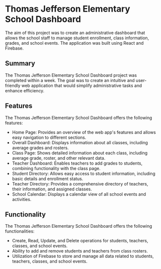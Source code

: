 # Thomas Jefferson Elementary School Dashboard

The aim of this project was to create an administrative dashboard that allows the school staff to manage student enrollment, class information, grades, and school events. The application was built using React and Firebase.

## Summary

The Thomas Jefferson Elementary School Dashboard project was completed within a week. The goal was to create an intuitive and user-friendly web application that would simplify administrative tasks and enhance efficiency.

## Features

The Thomas Jefferson Elementary School Dashboard offers the following features:

- Home Page: Provides an overview of the web app's features and allows easy navigation to different sections.
- Overall Dashboard: Displays information about all classes, including average grades and rosters.
- Class Page: Shows detailed information about each class, including average grade, roster, and other relevant data.
- Teacher Dashboard: Enables teachers to add grades to students, combining functionality with the class page.
- Student Directory: Allows easy access to student information, including basic details and enrollment status.
- Teacher Directory: Provides a comprehensive directory of teachers, their information, and assigned classes.
- School Calendar: Displays a calendar view of all school events and activities.

## Functionality

The Thomas Jefferson Elementary School Dashboard offers the following functionalities:

- Create, Read, Update, and Delete operations for students, teachers, classes, and school events.
- Ability to add and remove students and teachers from class rosters.
- Utilization of Firebase to store and manage all data related to students, teachers, classes, and school events.

